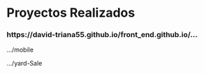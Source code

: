 <h1>Proyectos Realizados</h1>

<h3>https://david-triana55.github.io/front_end.github.io/...</h3>
<p>.../mobile</p>
<p>.../yard-Sale</p>

